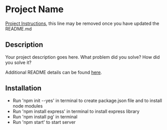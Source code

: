 # Project Name

[Project Instructions](./INSTRUCTIONS.md), this line may be removed once you have updated the README.md

## Description

Your project description goes here. What problem did you solve? How did you solve it?

Additional README details can be found [here](https://github.com/PrimeAcademy/readme-template/blob/master/README.md).



## Installation

- Run 'npm init --yes' in terminal to create package.json file and to install node modules
- Run 'npm install express' in terminal to install express library
- Run 'npm install pg' in terminal
- Run 'npm start' to start server